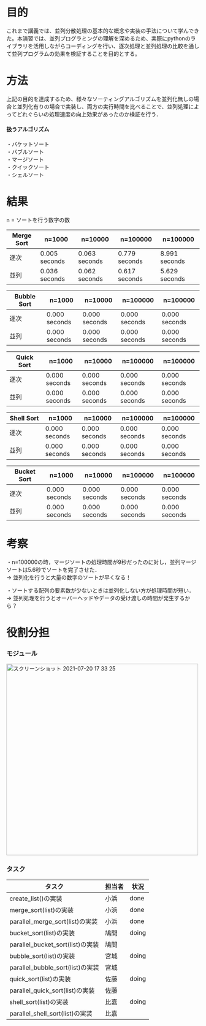 # 目的

これまで講義では、並列分散処理の基本的な概念や実装の手法について学んできた。本演習では、並列プログラミングの理解を深めるため、実際にpythonのライブラリを活用しながらコーディングを行い、逐次処理と並列処理の比較を通して並列プログラムの効果を検証することを目的とする。



# 方法

上記の目的を達成するため、様々なソーティングアルゴリズムを並列化無しの場合と並列化有りの場合で実装し、両方の実行時間を比べることで、並列処理によってどれぐらいの処理速度の向上効果があったのか検証を行う．  
 

#### 扱うアルゴリズム

・バケットソート  
・バブルソート  
・マージソート  
・クイックソート  
・シェルソート  


# 結果

n = ソートを行う数字の数

| Merge Sort           |n=1000       |n=10000      |n=100000     |n=100000     |
| -------------------- | ----------- | ----------- | ----------- | ----------- |
|逐次                   |0.005 seconds|0.063 seconds|0.779 seconds|8.991 seconds|
|並列                   |0.036 seconds|0.062 seconds|0.617 seconds|5.629 seconds|

| Bubble Sort　　         |n=1000       |n=10000      |n=100000     |n=100000     |
| -------------------- | ----------- | ----------- | ----------- | ----------- |
|逐次                   |0.000 seconds|0.000 seconds|0.000 seconds|0.000 seconds|
|並列                   |0.000 seconds|0.000 seconds|0.000 seconds|0.000 seconds|

| Quick Sort　　          |n=1000       |n=10000      |n=100000     |n=100000     |
| -------------------- | ----------- | ----------- | ----------- | ----------- |
|逐次                   |0.000 seconds|0.000 seconds|0.000 seconds|0.000 seconds|
|並列                   |0.000 seconds|0.000 seconds|0.000 seconds|0.000 seconds|

| Shell Sort　　          |n=1000       |n=10000      |n=100000     |n=100000     |
| -------------------- | ----------- | ----------- | ----------- | ----------- |
|逐次                   |0.000 seconds|0.000 seconds|0.000 seconds|0.000 seconds|
|並列                   |0.000 seconds|0.000 seconds|0.000 seconds|0.000 seconds|

| Bucket Sort　　         |n=1000       |n=10000      |n=100000     |n=100000     |
| -------------------- | ----------- | ----------- | ----------- | ----------- |
|逐次                   |0.000 seconds|0.000 seconds|0.000 seconds|0.000 seconds|
|並列                   |0.000 seconds|0.000 seconds|0.000 seconds|0.000 seconds|




# 考察


・n=100000の時，マージソートの処理時間が9秒だったのに対し，並列マージソートは5.6秒でソートを完了させた．  
→ 並列化を行うと大量の数字のソートが早くなる！  
  
・ソートする配列の要素数が少ないときは並列化しない方が処理時間が短い．  
→ 並列処理を行うとオーバーヘッドやデータの受け渡しの時間が発生するから？  


# 役割分担

### モジュール

<img width="500" alt="スクリーンショット 2021-07-20 17 33 25" src="https://user-images.githubusercontent.com/57646279/126292017-cb257739-4bd9-4322-a3a9-7983f39034af.png">


### タスク

|  タスク                         | 担当者 |  状況  |
| ---- | ---- | ---- |
|create_list()の実装              |  小浜  | done  |
|merge_sort(list)の実装           |  小浜  | done  |
|parallel_merge_sort(list)の実装  |  小浜  | done  |
|bucket_sort(list)の実装          |  鳩間  | doing |
|parallel_bucket_sort(list)の実装 |  鳩間  |       |
|bubble_sort(list)の実装          |  宮城  | doing |
|parallel_bubble_sort(list)の実装 |  宮城  |       |
|quick_sort(list)の実装           |  佐藤  | doing |
|parallel_quick_sort(list)の実装  |  佐藤  |       |
|shell_sort(list)の実装           |  比嘉  | doing |
|parallel_shell_sort(list)の実装  |  比嘉  |       |
